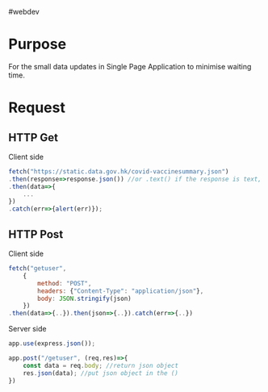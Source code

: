 #webdev 

# Purpose

For the small data updates in Single Page Application to minimise waiting time.

# Request

## HTTP Get

Client side
```js
fetch("https://static.data.gov.hk/covid-vaccinesummary.json")
.then(response=>response.json()) //or .text() if the response is text, here return the JS object.
.then(data=>{
	...
})
.catch(err=>{alert(err)});
```

## HTTP Post

Client side
```js
fetch("getuser",
	{
		method: "POST",
		headers: {"Content-Type": "application/json"},
		body: JSON.stringify(json) 
	})
.then(data=>{..}).then(json=>{..}).catch(err=>{..})
```

Server side
```js
app.use(express.json());

app.post("/getuser", (req,res)=>{
	const data = req.body; //return json object
	res.json(data); //put json object in the ()
})
```
